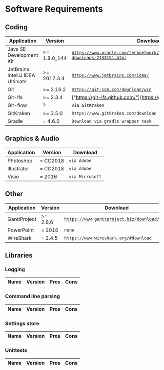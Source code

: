 # Software Requirements

## Coding
| Application | Version | Download |
|-------------|---------|----------|
| Java SE Development Kit  | >= 1.8.0_144 | [``https://www.oracle.com/technetwork/java/javase/downloads/jdk8-downloads-2133151.html``](https://www.oracle.com/technetwork/java/javase/downloads/jdk8-downloads-2133151.html) |
| JetBrains IntelliJ IDEA Ultimate | >= 2017.3.4 | [``https://www.jetbrains.com/idea/``](https://www.jetbrains.com/idea/) |
| Git | >= 2.16.2 | [``https://git-scm.com/download/win``](https://git-scm.com/download/win) |
| Git-lfs | >= 2.3.4 | ["https://git-lfs.github.com/"](https://git-lfs.github.com/) |
| Git-flow | ? | ``via GitKraken`` |
| GitKraken | >= 3.5.0 | ``https://www.gitkraken.com/download`` |
| Gradle | = 4.6.0 | ``Download via gradle wrapper task`` |

## Graphics & Audio
| Application | Version | Download |
|-------------|---------|----------|
| Photoshop | = CC2018 | ``via Adobe`` |
| Illustrator | = CC2018 | ``via Adobe`` |
| Visio | = 2016 | ``via Microsoft`` |

## Other
| Application | Version | Download |
|-------------|---------|----------|
| GanttProject | >= 2.8.6 | [``https://www.ganttproject.biz/download/free``](https://www.ganttproject.biz/download/free) |
| PowerPoint | = 2016  | ``none`` |
| WireShark | = 2.4.5  | [``https://www.wireshark.org/#download``](https://www.wireshark.org/#download) |

## Libraries
### Logging
| Name | Version | Pros | Cons |
|-------------|---------|----------|---|

### Command line parsing
| Name | Version | Pros | Cons |
|-------------|---------|----------|---|

### Settings store
| Name | Version | Pros | Cons |
|-------------|---------|----------|---|

### Unittests
| Name | Version | Pros | Cons |
|-------------|---------|----------|---|